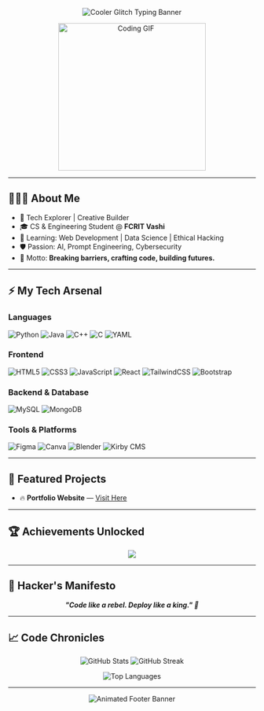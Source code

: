 <!-- ⚡ REBEL CODER GITHUB PROFILE README -->

<p align="center">
  <img src="https://readme-typing-svg.demolab.com?font=Fira+Code&weight=700&size=28&duration=3000&pause=300&color=00FFD9&center=true&vCenter=true&width=600&lines=HELLO+WORLD+_%2F;WELCOME+TO+MY+REALM;I+AM+LEONARDO+D'SOUZA;CODER+%7C+CREATOR+%7C+HACKER" alt="Cooler Glitch Typing Banner" />
</p>

<p align="center">
  <img src="https://media2.giphy.com/media/WVGTyqa9w0gcLE46hx/giphy.gif?cid=ecf05e476qee8gmu79l4i2ural1a0lnthm6ns6n44vnughio&ep=v1_gifs_search&rid=giphy.gif&ct=g" width="300" alt="Coding GIF" />
</p>

---

## 👨🏻‍💻 About Me

- 🤖 Tech Explorer | Creative Builder
- 🎓 CS & Engineering Student @ **FCRIT Vashi**
- 🌱 Learning: Web Development | Data Science | Ethical Hacking
- 🛡️ Passion: AI, Prompt Engineering, Cybersecurity
- 🚀 Motto: **Breaking barriers, crafting code, building futures.**

---

## ⚡ My Tech Arsenal

### Languages
![Python](https://img.shields.io/badge/Python-3776AB?style=for-the-badge&logo=python&logoColor=white)
![Java](https://img.shields.io/badge/Java-ED8B00?style=for-the-badge&logo=java&logoColor=white)
![C++](https://img.shields.io/badge/C++-00599C?style=for-the-badge&logo=cplusplus&logoColor=white)
![C](https://img.shields.io/badge/C-00599C?style=for-the-badge&logo=c&logoColor=white)
![YAML](https://img.shields.io/badge/YAML-000000?style=for-the-badge&logo=yaml&logoColor=white)

### Frontend
![HTML5](https://img.shields.io/badge/HTML5-E34F26?style=for-the-badge&logo=html5&logoColor=white)
![CSS3](https://img.shields.io/badge/CSS3-1572B6?style=for-the-badge&logo=css3&logoColor=white)
![JavaScript](https://img.shields.io/badge/JavaScript-F7DF1E?style=for-the-badge&logo=javascript&logoColor=black)
![React](https://img.shields.io/badge/React-20232A?style=for-the-badge&logo=react&logoColor=61DAFB)
![TailwindCSS](https://img.shields.io/badge/TailwindCSS-06B6D4?style=for-the-badge&logo=tailwindcss&logoColor=white)
![Bootstrap](https://img.shields.io/badge/Bootstrap-563D7C?style=for-the-badge&logo=bootstrap&logoColor=white)

### Backend & Database
![MySQL](https://img.shields.io/badge/MySQL-4479A1?style=for-the-badge&logo=mysql&logoColor=white)
![MongoDB](https://img.shields.io/badge/MongoDB-4EA94B?style=for-the-badge&logo=mongodb&logoColor=white)

### Tools & Platforms
![Figma](https://img.shields.io/badge/Figma-F24E1E?style=for-the-badge&logo=figma&logoColor=white)
![Canva](https://img.shields.io/badge/Canva-00C4CC?style=for-the-badge&logo=canva&logoColor=white)
![Blender](https://img.shields.io/badge/Blender-F5792A?style=for-the-badge&logo=blender&logoColor=white)
![Kirby CMS](https://img.shields.io/badge/Kirby-000000?style=for-the-badge&logo=kirby&logoColor=white)

---

## 🚀 Featured Projects

- 🔥 **Portfolio Website** — [Visit Here](https://leonardo-dsouza-porfolio.vercel.app/)  

---

## 🏆 Achievements Unlocked

<p align="center">
  <img src="https://github-profile-trophy.vercel.app/?username=leothedev0705&theme=darkhub&margin-w=15&margin-h=15&no-frame=true&no-bg=true&row=1&column=6" />
</p>

---

## 🧠 Hacker's Manifesto

<p align="center">
  <b><i>"Code like a rebel. Deploy like a king." 👑</i></b>
</p>

---

## 📈 Code Chronicles

<p align="center">
  <img src="https://github-readme-stats.vercel.app/api?username=leothedev0705&show_icons=true&theme=radical&hide_border=true&card_width=400" alt="GitHub Stats" /> 
  <img src="https://github-readme-streak-stats.herokuapp.com?user=leothedev0705&theme=radical&hide_border=true" alt="GitHub Streak" />
</p>

<p align="center">
  <img src="https://github-readme-stats.vercel.app/api/top-langs/?username=leothedev0705&layout=compact&theme=radical&hide_border=true" alt="Top Languages" />
</p>

---

<p align="center">
  <img src="https://capsule-render.vercel.app/api?type=waving&color=00FFD9&height=200&section=footer&text=See+You+in+the+Next+Dimension+👾&fontAlign=middle&fontSize=30&fontColor=ffffff&animation=twinkling" alt="Animated Footer Banner" />
</p>
